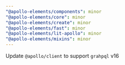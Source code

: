 ```yaml
---
"@apollo-elements/components": minor
"@apollo-elements/core": minor
"@apollo-elements/create": minor
"@apollo-elements/fast": minor
"@apollo-elements/lit-apollo": minor
"@apollo-elements/mixins": minor
---
```


Update `@apollo/client` to support `grahpql` v16
